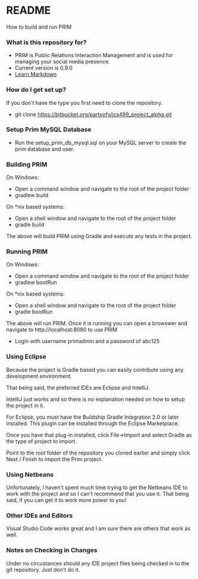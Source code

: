 # README #

How to build and run PRIM

### What is this repository for? ###

* PRIM is Public Relations Interaction Management and is used for managing your social media presence.
* Current version is 0.9.0
* [Learn Markdown](https://bitbucket.org/tutorials/markdowndemo)

### How do I get set up? ###

If you don't have the type you first need to clone the repository.

* git clone https://bitbucket.org/partyofv/ics499_project_alpha.git

### Setup Prim MySQL Database ###

* Run the setup_prim_db_mysql.sql on your MySQL server to create the prim database and user.

### Building PRIM ###

On Windows:

* Open a command window and navigate to the root of the project folder
* gradlew build

On *nix based systems:

* Open a shell window and navigate to the root of the project folder
* gradle build

The above will build PRIM using Gradle and execute any tests in the project.

### Running PRIM ###

On Windows:

* Open a command window and navigate to the root of the project folder
* gradlew bootRun

On *nix based systems:

* Open a shell window and navigate to the root of the project folder
* gradle bootRun

The above will run PRIM. Once it is running you can open a browswer and navigate to http://localhost:8080 to use PRIM

* Login with username primadmin and a password of abc125

### Using Eclipse ###

Because the project is Gradle based you can easily contribute using any development environment.

That being said, the preferred IDEs are Eclipse and IntelliJ.

IntelliJ just works and so there is no explanation needed on how to setup the project in it.

For Eclipse, you must have the Buildship Gradle Integration 2.0 or later installed. This plugin can be installed through the Eclipse Marketplace.

Once you have that plug-in installed, click File->Import and select Gradle as the type of project to import.

Point to the root folder of the repository you cloned earlier and simply click Next / Finish to import the Prim project.

### Using Netbeans ###

Unfortunately, I haven't spent much time trying to get the Netbeans IDE to work with the project and so I can't recommend that you use it. That being said, if you can get it to work more power to you!

### Other IDEs and Editors ###

Visual Studio Code works great and I am sure there are others that work as well.

### Notes on Checking in Changes ###

Under no circustances should any IDE project files being checked in to the git repository. Just don't do it.
